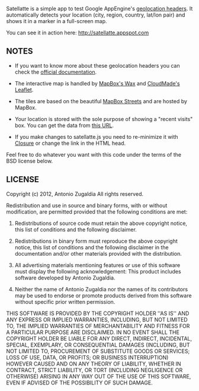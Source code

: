 Satellatte is a simple app to test Google AppEngine's [geolocation headers](https://developers.google.com/appengine/docs/python/runtime#Request_Headers). It automatically detects your location (city, region, country, lat/lon pair) and shows it in a marker in a full-screen map.

You can see it in action here: http://satellatte.appspot.com

NOTES
-----

* If you want to know more about these geolocation headers you can check the [official documentation](https://developers.google.com/appengine/docs/python/runtime#Request_Headers).

* The interactive map is handled by [MapBox's Wax](http://mapbox.com/wax) and [CloudMade's Leaflet](http://leaflet.cloudmade.com).

* The tiles are based on the beautiful [MapBox Streets](http://mapbox.com/maps) and are hosted by MapBox.

* Your location is stored with the sole purpose of showing a "recent visits" box. You can get the data from [this URL](http://satellatte.appspot.com/visitors.js).

* If you make changes to satellatte.js you need to re-minimize it with [Closure](https://developers.google.com/closure) or change the link in the HTML head.

Feel free to do whatever you want with this code under the terms of the BSD license below.

LICENSE
-------

Copyright (c) 2012, Antonio Zugaldia
All rights reserved.

Redistribution and use in source and binary forms, with or without
modification, are permitted provided that the following conditions are met:

1. Redistributions of source code must retain the above copyright
   notice, this list of conditions and the following disclaimer.

2. Redistributions in binary form must reproduce the above copyright
   notice, this list of conditions and the following disclaimer in the
   documentation and/or other materials provided with the distribution.

3. All advertising materials mentioning features or use of this software
   must display the following acknowledgement:
   This product includes software developed by Antonio Zugaldia.

4. Neither the name of Antonio Zugaldia nor the
   names of its contributors may be used to endorse or promote products
   derived from this software without specific prior written permission.

THIS SOFTWARE IS PROVIDED BY THE COPYRIGHT HOLDER ''AS IS'' AND ANY
EXPRESS OR IMPLIED WARRANTIES, INCLUDING, BUT NOT LIMITED TO, THE IMPLIED
WARRANTIES OF MERCHANTABILITY AND FITNESS FOR A PARTICULAR PURPOSE ARE
DISCLAIMED. IN NO EVENT SHALL THE COPYRIGHT HOLDER BE LIABLE FOR ANY
DIRECT, INDIRECT, INCIDENTAL, SPECIAL, EXEMPLARY, OR CONSEQUENTIAL DAMAGES
(INCLUDING, BUT NOT LIMITED TO, PROCUREMENT OF SUBSTITUTE GOODS OR SERVICES;
LOSS OF USE, DATA, OR PROFITS; OR BUSINESS INTERRUPTION) HOWEVER CAUSED AND
ON ANY THEORY OF LIABILITY, WHETHER IN CONTRACT, STRICT LIABILITY, OR TORT
(INCLUDING NEGLIGENCE OR OTHERWISE) ARISING IN ANY WAY OUT OF THE USE OF THIS
SOFTWARE, EVEN IF ADVISED OF THE POSSIBILITY OF SUCH DAMAGE.
